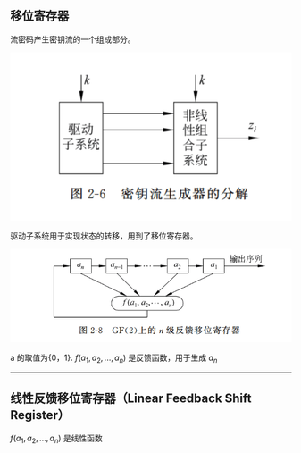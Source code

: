 ## 移位寄存器
流密码产生密钥流的一个组成部分。

![](../Attachment_box/Pasted%20image%2020250710105453.png)


驱动子系统用于实现状态的转移，用到了移位寄存器。


![](../Attachment_box/Pasted%20image%2020250710103801.png)

a 的取值为{0，1}.   $f(a_1,a_2,...,a_n)$ 是反馈函数，用于生成 $a_n$


---
## 线性反馈移位寄存器（Linear Feedback Shift Register）
$f(a_1,a_2,...,a_n)$ 是线性函数

